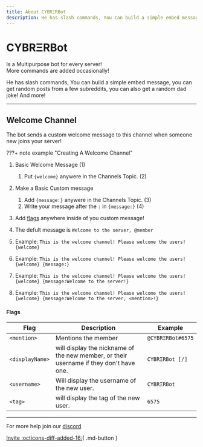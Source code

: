 ```yaml
---
title: About CYBRΞRBot
description: He has slash commands, You can build a simple embed message, you can get random posts from a few subreddits, you can also get a random dad joke! And more!
---
```


[discord]: https://discord.gg/Bm6fMsA
[invite]: https://discord.com/oauth2/authorize?client_id=745786473554378832&permissions=8&scope=bot%20applications.commands
[flags]: #welcome-message-flags

# CYBRΞRBot
Is a Multipurpose bot for every server!<br>
More commands are added occasionally!<br>

He has slash commands, You can build a simple embed message, you can get random posts from a few subreddits, you can also get a random dad joke! And more!

---


## Welcome Channel
The bot sends a custom welcome message to this channel when someone new joins your server!

???+ note example "Creating A Welcome Channel"
   1. Basic Welcome Message (1)
      1. Put `{welcome}` anywere in the Channels Topic. (2)
   2. Make a Basic Custom message
      1. Add `{message:}` anywere in the Channels Topic. (3)
      2. Write your message after the `:` in `{message:}` (4)
   3. Add [flags] anywhere inside of you custom message!

1.  The defult message is `Welcome to the server, @member`
2.  Example: `This is the welcome channel! Please welcome the users! {welcome}`
3.  Example: `This is the welcome channel! Please welcome the users! {welcome} {message:}`
4.  Example: `This is the welcome channel! Please welcome the users!{welcome} {message:Welcome to the server!}`
5.  Example: `This is the welcome channel! Please welcome the users!{welcome} {message:Welcome to the server, <mention>!}`


#### Flags
| Flag        | Description                          | Example     |
| ----------- | ------------------------------------ | ----------- |
| `<mention>` | Mentions the member                  |`@CYBRΞRBot#6575`|
|`<displayName>`|  will display the nickname of the new member, or their username if they don't have one. | `CYBRΞRBot [/]` |
| `<username>`    |  Will display the username of the new user. | `CYBRΞRBot` |
| `<tag>`    |   will display the tag of the new user. | `6575` |
---


For more help join our [discord]

[Invite :octicons-diff-added-16:](https://discord.com/oauth2/authorize?client_id=745786473554378832&permissions=8&scope=bot%20applications.commands){ .md-button }
